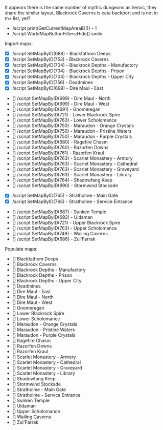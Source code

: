 It appears there is the same number of mythic dungeons as heroic, they share the similar layout, Blackrock Caverns is cata backport and is not in m+ list, yet?

- /script print(GetCurrentMapAreaID()) - 1
- /script WorldMapButtonFilters:Hide() smile

Import maps:
- [x] /script SetMapByID(688) - Blackfathom Deeps
- [x] /script SetMapByID(753) - Blackrock Caverns
- [x] /script SetMapByID(704) - Blackrock Depths - Manufactory
- [x] /script SetMapByID(704) - Blackrock Depths - Prison
- [x] /script SetMapByID(704) - Blackrock Depths - Upper City
- [x] /script SetMapByID(756) - Deadmines
- [x] /script SetMapByID(699) - Dire Maul - East
- [] /script SetMapByID(699) - Dire Maul - North
- [] /script SetMapByID(699) - Dire Maul - West
- [] /script SetMapByID(691) - Gnomeregan
- [] /script SetMapByID(721) - Lower Blackrock Spire
- [] /script SetMapByID(763) - Lower Scholomance
- [] /script SetMapByID(750) - Maraudon - Orange Crystals
- [] /script SetMapByID(750) - Maraudon - Pristine Waters
- [] /script SetMapByID(750) - Maraudon - Purple Crystals
- [] /script SetMapByID(680) - Ragefire Chasm
- [] /script SetMapByID(760) - Razorfen Downs
- [] /script SetMapByID(761) - Razorfen Kraul
- [] /script SetMapByID(763) - Scarlet Monastery - Armory
- [] /script SetMapByID(763) - Scarlet Monastery - Cathedral
- [] /script SetMapByID(763) - Scarlet Monastery - Graveyard
- [] /script SetMapByID(763) - Scarlet Monastery - Library
- [] /script SetMapByID(764) - Shadowfang Keep
- [] /script SetMapByID(690) - Stormwind Stockade
- [x] /script SetMapByID(765) - Stratholme - Main Gate
- [x] /script SetMapByID(765) - Stratholme - Service Entrance
- [] /script SetMapByID(687) - Sunken Temple
- [] /script SetMapByID(692) - Uldaman
- [] /script SetMapByID(721) - Upper Blackrock Spire
- [] /script SetMapByID(763) - Upper Scholomance
- [] /script SetMapByID(749) - Wailing Caverns
- [] /script SetMapByID(686) - Zul'Farrak

Populate maps:
- [] Blackfathom Deeps
- [] Blackrock Caverns
- [] Blackrock Depths - Manufactory
- [] Blackrock Depths - Prison
- [] Blackrock Depths - Upper City
- [] Deadmines
- [] Dire Maul - East
- [] Dire Maul - North
- [] Dire Maul - West
- [] Gnomeregan
- [] Lower Blackrock Spire
- [] Lower Scholomance
- [] Maraudon - Orange Crystals
- [] Maraudon - Pristine Waters
- [] Maraudon - Purple Crystals
- [] Ragefire Chasm
- [] Razorfen Downs
- [] Razorfen Kraul
- [] Scarlet Monastery - Armory
- [] Scarlet Monastery - Cathedral
- [] Scarlet Monastery - Graveyard
- [] Scarlet Monastery - Library
- [] Shadowfang Keep
- [] Stormwind Stockade
- [] Stratholme - Main Gate
- [] Stratholme - Service Entrance
- [] Sunken Temple
- [] Uldaman
- [] Upper Scholomance
- [] Wailing Caverns
- [] Zul'Farrak